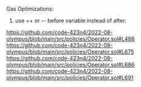 Gas Optimizations:

1. use ++  or -- before variable instead of after:

https://github.com/code-423n4/2022-08-olympus/blob/main/src/policies/Operator.sol#L488
https://github.com/code-423n4/2022-08-olympus/blob/main/src/policies/Operator.sol#L675
https://github.com/code-423n4/2022-08-olympus/blob/main/src/policies/Operator.sol#L686
https://github.com/code-423n4/2022-08-olympus/blob/main/src/policies/Operator.sol#L691
